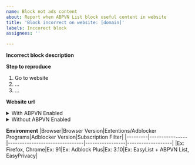 ```yaml
---
name: Block not ads content
about: Report when ABPVN List block useful content in website
title: 'Block incorrect on website: [domain]'
labels: Inccorect block
assignees: ''

---
```


**Incorrect block description**
<!-- Tell about incorrect block here -->

**Step to reproduce**
1. Go to website
2. ...
3. ...

**Website url**
<!-- Place direct website url contains ads -->

<details>
<summary>With ABPVN Enabled</summary>
<!-- Add your screenshot when ABPVN Enable -->

![Image name](imageUrl)
</details>
<details>
<summary>Without ABPVN Enabled</summary>
<!-- Add your screenshot when ABPVN Disabled -->

![image name](imageUrl)
</details>

**Environment**
|Browser|Browser Version|Extentions/Adblocker Programs|Adblocker Version|Subscription Filter|
|---------|----------------|--------------------------------|-----------------|-------------------|
|Ex: Firefox, Chrome|Ex: 91|Ex: Adblock Plus|Ex: 3.10|Ex: EasyList + ABPVN List, EasyPrivacy|
